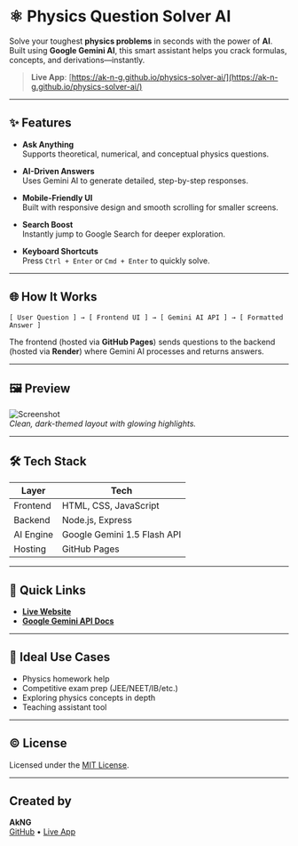 
# ⚛️ Physics Question Solver AI

Solve your toughest **physics problems** in seconds with the power of **AI**.  
Built using **Google Gemini AI**, this smart assistant helps you crack formulas, concepts, and derivations—instantly.

> **Live App**: [https://ak-n-g.github.io/physics-solver-ai/](https://ak-n-g.github.io/physics-solver-ai/)  

---

## ✨ Features

- **Ask Anything**  
  Supports theoretical, numerical, and conceptual physics questions.

- **AI-Driven Answers**  
  Uses Gemini AI to generate detailed, step-by-step responses.

- **Mobile-Friendly UI**  
  Built with responsive design and smooth scrolling for smaller screens.

- **Search Boost**  
  Instantly jump to Google Search for deeper exploration.

- **Keyboard Shortcuts**  
  Press `Ctrl + Enter` or `Cmd + Enter` to quickly solve.

---

## 🌐 How It Works

```
[ User Question ] → [ Frontend UI ] → [ Gemini AI API ] → [ Formatted Answer ]
```

The frontend (hosted via **GitHub Pages**) sends questions to the backend (hosted via **Render**) where Gemini AI processes and returns answers.

---

## 🖼️ Preview

![Screenshot](https://github.com/Ak-N-G/physics-solver-ai/assets/your-screenshot-placeholder.png)  
*Clean, dark-themed layout with glowing highlights.*

---

## 🛠 Tech Stack

| Layer      | Tech                         |
|------------|------------------------------|
| Frontend   | HTML, CSS, JavaScript        |
| Backend    | Node.js, Express             |
| AI Engine  | Google Gemini 1.5 Flash API  |
| Hosting    | GitHub Pages   |

---

## 🔗 Quick Links

- **[Live Website](https://ak-n-g.github.io/physics-solver-ai/)**
- **[Google Gemini API Docs](https://ai.google.dev/gemini-api)**

---

## 🧠 Ideal Use Cases

- Physics homework help
- Competitive exam prep (JEE/NEET/IB/etc.)
- Exploring physics concepts in depth
- Teaching assistant tool

---

## ©️ License

Licensed under the [MIT License](LICENSE).

---

## Created by

**AkNG**  
[GitHub](https://github.com/Ak-N-G) • [Live App](https://ak-n-g.github.io/physics-solver-ai/)
